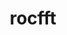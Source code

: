 ---
title: "rocfft"
layout: cache
categories: [package, develop]
meta: {"versions": ["5.5.1"], "compilers": ["gcc@=11.1.0"], "oss": ["ubuntu20.04"], "platforms": ["linux"], "targets": ["x86_64_v3"], "stacks": ["e4s", "root"], "num_specs": 8, "num_specs_by_stack": {"e4s": 8, "root": 8}}
spec_details: [{"hash": "u2odvs6tceuaf7rdzddnzlnxa5u63hs4", "compiler": "gcc@=11.1.0", "versions": ["5.5.1"], "os": "ubuntu20.04", "platform": "linux", "target": "x86_64_v3", "variants": ["amdgpu_target=gfx90a", "amdgpu_target_sram_ecc=auto", "build_system=cmake", "build_type=Release", "generator=make", "~ipo", "patches=dcdbbd2"], "stacks": ["e4s", "root"], "size": "-", "tarball": "https://binaries.spack.io/develop/build_cache/linux-ubuntu20.04-x86_64_v3/gcc-11.1.0/rocfft-5.5.1/linux-ubuntu20.04-x86_64_v3-gcc-11.1.0-rocfft-5.5.1-u2odvs6tceuaf7rdzddnzlnxa5u63hs4.spack"}, {"hash": "xepu5ejwxhbnxnraho75w5t24ckgsmy7", "compiler": "gcc@=11.1.0", "versions": ["5.5.1"], "os": "ubuntu20.04", "platform": "linux", "target": "x86_64_v3", "variants": ["amdgpu_target=gfx90a", "amdgpu_target_sram_ecc=auto", "build_system=cmake", "build_type=Release", "generator=make", "~ipo", "patches=dcdbbd2"], "stacks": ["e4s", "root"], "size": "-", "tarball": "https://binaries.spack.io/develop/build_cache/linux-ubuntu20.04-x86_64_v3/gcc-11.1.0/rocfft-5.5.1/linux-ubuntu20.04-x86_64_v3-gcc-11.1.0-rocfft-5.5.1-xepu5ejwxhbnxnraho75w5t24ckgsmy7.spack"}, {"hash": "vwdqqtqpmcqiukvuevxkwcw5gs4txe3h", "compiler": "gcc@=11.1.0", "versions": ["5.5.1"], "os": "ubuntu20.04", "platform": "linux", "target": "x86_64_v3", "variants": ["amdgpu_target=gfx90a", "amdgpu_target_sram_ecc=auto", "build_system=cmake", "build_type=Release", "generator=make", "~ipo", "patches=dcdbbd2"], "stacks": ["e4s", "root"], "size": "-", "tarball": "https://binaries.spack.io/develop/build_cache/linux-ubuntu20.04-x86_64_v3/gcc-11.1.0/rocfft-5.5.1/linux-ubuntu20.04-x86_64_v3-gcc-11.1.0-rocfft-5.5.1-vwdqqtqpmcqiukvuevxkwcw5gs4txe3h.spack"}, {"hash": "aiaorlvuz3nj3nlub4wfkwgkps7rlq22", "compiler": "gcc@=11.1.0", "versions": ["5.5.1"], "os": "ubuntu20.04", "platform": "linux", "target": "x86_64_v3", "variants": ["amdgpu_target=gfx90a", "amdgpu_target_sram_ecc=auto", "build_system=cmake", "build_type=Release", "generator=make", "~ipo", "patches=dcdbbd2"], "stacks": ["e4s", "root"], "size": "-", "tarball": "https://binaries.spack.io/develop/build_cache/linux-ubuntu20.04-x86_64_v3/gcc-11.1.0/rocfft-5.5.1/linux-ubuntu20.04-x86_64_v3-gcc-11.1.0-rocfft-5.5.1-aiaorlvuz3nj3nlub4wfkwgkps7rlq22.spack"}, {"hash": "iralhvzmo6gt66ebic4f7fnqd32blwiv", "compiler": "gcc@=11.1.0", "versions": ["5.5.1"], "os": "ubuntu20.04", "platform": "linux", "target": "x86_64_v3", "variants": ["amdgpu_target=gfx90a", "amdgpu_target_sram_ecc=auto", "build_system=cmake", "build_type=Release", "generator=make", "~ipo", "patches=dcdbbd2"], "stacks": ["e4s", "root"], "size": "-", "tarball": "https://binaries.spack.io/develop/build_cache/linux-ubuntu20.04-x86_64_v3/gcc-11.1.0/rocfft-5.5.1/linux-ubuntu20.04-x86_64_v3-gcc-11.1.0-rocfft-5.5.1-iralhvzmo6gt66ebic4f7fnqd32blwiv.spack"}, {"hash": "z2y7ejgvcwufg2hlapl5jwmqpetluz2z", "compiler": "gcc@=11.1.0", "versions": ["5.5.1"], "os": "ubuntu20.04", "platform": "linux", "target": "x86_64_v3", "variants": ["amdgpu_target=gfx90a", "amdgpu_target_sram_ecc=auto", "build_system=cmake", "build_type=Release", "generator=make", "~ipo", "patches=dcdbbd2"], "stacks": ["e4s", "root"], "size": "-", "tarball": "https://binaries.spack.io/develop/build_cache/linux-ubuntu20.04-x86_64_v3/gcc-11.1.0/rocfft-5.5.1/linux-ubuntu20.04-x86_64_v3-gcc-11.1.0-rocfft-5.5.1-z2y7ejgvcwufg2hlapl5jwmqpetluz2z.spack"}, {"hash": "l4a7ipwsyz5rzndbh35b2sv7sjv7vdmz", "compiler": "gcc@=11.1.0", "versions": ["5.5.1"], "os": "ubuntu20.04", "platform": "linux", "target": "x86_64_v3", "variants": ["amdgpu_target=gfx90a", "amdgpu_target_sram_ecc=auto", "build_system=cmake", "build_type=Release", "generator=make", "~ipo", "patches=dcdbbd2"], "stacks": ["e4s", "root"], "size": "-", "tarball": "https://binaries.spack.io/develop/build_cache/linux-ubuntu20.04-x86_64_v3/gcc-11.1.0/rocfft-5.5.1/linux-ubuntu20.04-x86_64_v3-gcc-11.1.0-rocfft-5.5.1-l4a7ipwsyz5rzndbh35b2sv7sjv7vdmz.spack"}, {"hash": "6cowz5hvvhhruy33bba6rxdov3vgz4up", "compiler": "gcc@=11.1.0", "versions": ["5.5.1"], "os": "ubuntu20.04", "platform": "linux", "target": "x86_64_v3", "variants": ["amdgpu_target=gfx90a", "amdgpu_target_sram_ecc=auto", "build_system=cmake", "build_type=Release", "generator=make", "~ipo", "patches=dcdbbd2"], "stacks": ["e4s", "root"], "size": "-", "tarball": "https://binaries.spack.io/develop/build_cache/linux-ubuntu20.04-x86_64_v3/gcc-11.1.0/rocfft-5.5.1/linux-ubuntu20.04-x86_64_v3-gcc-11.1.0-rocfft-5.5.1-6cowz5hvvhhruy33bba6rxdov3vgz4up.spack"}]
---